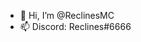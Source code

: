 - 👋 Hi, I’m @ReclinesMC
- 📫 Discord: Reclines#6666

<!---
ReclinesMC/ReclinesMC is a ✨ special ✨ repository because its `README.md` (this file) appears on your GitHub profile.
You can click the Preview link to take a look at your changes.
--->
